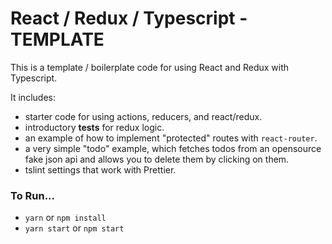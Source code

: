 # React / Redux / Typescript - TEMPLATE

This is a template / boilerplate code for using React and Redux with Typescript.

It includes:
 - starter code for using actions, reducers, and react/redux.
 - introductory **tests** for redux logic.
 - an example of how to implement "protected" routes with `react-router`.
 - a very simple "todo" example, which fetches todos from an opensource fake json api and allows you to delete them by clicking on them.
 - tslint settings that work with Prettier.

### To Run...
 - `yarn` or `npm install`
 - `yarn start` or `npm start`
